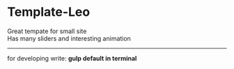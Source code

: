 # Template-Leo
Great tempate for small site<br>
Has many sliders and interesting animation
<hr>
for developing write: <b>gulp default in terminal</b>
